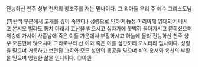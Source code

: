<span style="font-family:AppleSDGothicNeo-Regular;color:#000ff;">전능하신</span> <span style="font-family:AppleSDGothicNeo-Regular;color:#000ff;">천주</span> <span style="font-family:AppleSDGothicNeo-Regular;color:#000ff;">성부</span>
<span style="font-family:AppleSDGothicNeo-Regular;color:#000ff;">천지의</span> <span style="font-family:AppleSDGothicNeo-Regular;color:#000ff;">창조주를</span> <span style="font-family:AppleSDGothicNeo-Regular;color:#000ff;">저는</span> <span style="font-family:AppleSDGothicNeo-Regular;color:#000ff;">믿나이다</span><span style="color:#000ff;">.</span>
<span style="font-family:AppleSDGothicNeo-Regular;color:#000ff;">그</span> <span style="font-family:AppleSDGothicNeo-Regular;color:#000ff;">외아들</span> <span style="font-family:AppleSDGothicNeo-Regular;color:#000ff;">우리</span> <span style="font-family:AppleSDGothicNeo-Regular;color:#000ff;">주</span> <span style="font-family:AppleSDGothicNeo-Regular;color:#000ff;">예수</span> <span style="font-family:AppleSDGothicNeo-Regular;color:#000ff;">그리스도님</span>
 
<span style="color:#000ff;">(</span><span style="font-family:AppleSDGothicNeo-Regular;color:#000ff;">파란색</span> <span style="font-family:AppleSDGothicNeo-Regular;color:#000ff;">부분에서</span> <span style="font-family:AppleSDGothicNeo-Regular;color:#000ff;">고개를</span> <span style="font-family:AppleSDGothicNeo-Regular;color:#000ff;">깊이</span> <span style="font-family:AppleSDGothicNeo-Regular;color:#000ff;">숙인다</span><span style="color:#000ff;">.)</span>
<span style="font-family:AppleSDGothicNeo-Regular;color:#000ff;">성령으로</span> <span style="font-family:AppleSDGothicNeo-Regular;color:#000ff;">인하여</span> <span style="font-family:AppleSDGothicNeo-Regular;color:#000ff;">동정</span> <span style="font-family:AppleSDGothicNeo-Regular;color:#000ff;">마리아께</span> <span style="font-family:AppleSDGothicNeo-Regular;color:#000ff;">잉태되어</span> <span style="font-family:AppleSDGothicNeo-Regular;color:#000ff;">나시고</span>
<span style="font-family:AppleSDGothicNeo-Regular;color:#000ff;">본시오</span> <span style="font-family:AppleSDGothicNeo-Regular;color:#000ff;">빌라도</span> <span style="font-family:AppleSDGothicNeo-Regular;color:#000ff;">통치</span> <span style="font-family:AppleSDGothicNeo-Regular;color:#000ff;">아래서</span> <span style="font-family:AppleSDGothicNeo-Regular;color:#000ff;">고난을</span> <span style="font-family:AppleSDGothicNeo-Regular;color:#000ff;">받으시고</span>
<span style="font-family:AppleSDGothicNeo-Regular;color:#000ff;">십자가에</span> <span style="font-family:AppleSDGothicNeo-Regular;color:#000ff;">못박혀</span> <span style="font-family:AppleSDGothicNeo-Regular;color:#000ff;">돌아가시고</span> <span style="font-family:AppleSDGothicNeo-Regular;color:#000ff;">묻히셨으며</span>
<span style="font-family:AppleSDGothicNeo-Regular;color:#000ff;">저승에</span> <span style="font-family:AppleSDGothicNeo-Regular;color:#000ff;">가시어</span> <span style="font-family:AppleSDGothicNeo-Regular;color:#000ff;">사흗날에</span> <span style="font-family:AppleSDGothicNeo-Regular;color:#000ff;">죽은</span> <span style="font-family:AppleSDGothicNeo-Regular;color:#000ff;">이들</span> <span style="font-family:AppleSDGothicNeo-Regular;color:#000ff;">가운데서</span> <span style="font-family:AppleSDGothicNeo-Regular;color:#000ff;">부활하시고</span>
<span style="font-family:AppleSDGothicNeo-Regular;color:#000ff;">하늘에</span> <span style="font-family:AppleSDGothicNeo-Regular;color:#000ff;">올라</span> <span style="font-family:AppleSDGothicNeo-Regular;color:#000ff;">전능하신</span> <span style="font-family:AppleSDGothicNeo-Regular;color:#000ff;">천주</span> <span style="font-family:AppleSDGothicNeo-Regular;color:#000ff;">성부</span> <span style="font-family:AppleSDGothicNeo-Regular;color:#000ff;">오른편에</span> <span style="font-family:AppleSDGothicNeo-Regular;color:#000ff;">앉으시며</span>
<span style="font-family:AppleSDGothicNeo-Regular;color:#000ff;">그리로부터</span> <span style="font-family:AppleSDGothicNeo-Regular;color:#000ff;">산</span> <span style="font-family:AppleSDGothicNeo-Regular;color:#000ff;">이와</span> <span style="font-family:AppleSDGothicNeo-Regular;color:#000ff;">죽은</span> <span style="font-family:AppleSDGothicNeo-Regular;color:#000ff;">이를</span> <span style="font-family:AppleSDGothicNeo-Regular;color:#000ff;">심판하러</span> <span style="font-family:AppleSDGothicNeo-Regular;color:#000ff;">오시리라</span> <span style="font-family:AppleSDGothicNeo-Regular;color:#000ff;">믿나이다</span><span style="color:#000ff;">.</span>
<span style="font-family:AppleSDGothicNeo-Regular;color:#000ff;">성령을</span> <span style="font-family:AppleSDGothicNeo-Regular;color:#000ff;">믿으며</span>
<span style="font-family:AppleSDGothicNeo-Regular;color:#000ff;">거룩하고</span> <span style="font-family:AppleSDGothicNeo-Regular;color:#000ff;">보편된</span> <span style="font-family:AppleSDGothicNeo-Regular;color:#000ff;">교회와</span> <span style="font-family:AppleSDGothicNeo-Regular;color:#000ff;">모든</span> <span style="font-family:AppleSDGothicNeo-Regular;color:#000ff;">성인의</span> <span style="font-family:AppleSDGothicNeo-Regular;color:#000ff;">통공을</span> <span style="font-family:AppleSDGothicNeo-Regular;color:#000ff;">믿으며</span>
<span style="font-family:AppleSDGothicNeo-Regular;color:#000ff;">죄의</span> <span style="font-family:AppleSDGothicNeo-Regular;color:#000ff;">용서와</span> <span style="font-family:AppleSDGothicNeo-Regular;color:#000ff;">육신의</span> <span style="font-family:AppleSDGothicNeo-Regular;color:#000ff;">부활을</span> <span style="font-family:AppleSDGothicNeo-Regular;color:#000ff;">믿으며</span>
<span style="font-family:AppleSDGothicNeo-Regular;color:#000ff;">영원한</span> <span style="font-family:AppleSDGothicNeo-Regular;color:#000ff;">삶을</span> <span style="font-family:AppleSDGothicNeo-Regular;color:#000ff;">믿나이다</span><span style="color:#000ff;">.</span>
<span style="font-family:AppleSDGothicNeo-Regular;color:#000ff;">◎아멘</span>